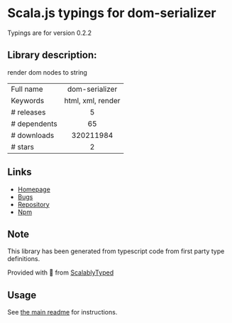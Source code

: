 
# Scala.js typings for dom-serializer

Typings are for version 0.2.2

## Library description:
render dom nodes to string

|                    |                 |
| ------------------ | :-------------: |
| Full name          | dom-serializer |
| Keywords           | html, xml, render |
| # releases         | 5 |
| # dependents       | 65 |
| # downloads        | 320211984 |
| # stars            | 2 |

## Links
- [Homepage](https://github.com/cheeriojs/dom-renderer#readme)
- [Bugs](https://github.com/cheeriojs/dom-renderer/issues)
- [Repository](https://github.com/cheeriojs/dom-renderer)
- [Npm](https://www.npmjs.com/package/dom-serializer)
    


## Note
This library has been generated from typescript code from first party type definitions.

Provided with :purple_heart: from [ScalablyTyped](https://github.com/oyvindberg/ScalablyTyped)

## Usage
See [the main readme](../../readme.md) for instructions.


